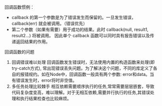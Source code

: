 回调函数惯例：
+ callback 的第一个参数是为了错误发生而保留的。一旦发生错误，callback(err) 就会被调用。（错误优先）
+ 第二个参数（如果有需要）用于成功的结果。此时 callback(null, result1, result2…) 将被调用。
因此单个 callback 函数可以同时具有报告错误以及传递返回结果的作用。

回调函数的问题
1. 回调错误难以处理 回调函数发生错误时，无法使用内置的构造函数来处理(即try-catch方式), 常出现错误丢失问题。为了解决这个问题，不同的库定义了各自的报错规约。如在Node中，回调函数一般具有两个参数: error和data。当有错误发生时，error将时非空值。
2. 多任务处理比较棘手 相互依赖需要顺序执行的任务,常常需要层层嵌套，导致代码复杂度变高，难以理解。对于无相互依赖,需要并行执行的任务,其错误处理和执行结果检查也比较麻烦。